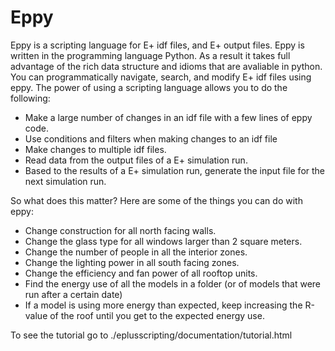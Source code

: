 Eppy
====

Eppy is a scripting language for E+ idf files, and E+ output files. Eppy is written in the programming language Python. As a result it takes full advantage of the rich data structure and idioms that are avaliable in python. You can programmatically navigate, search, and modify E+ idf files using eppy. The power of using a scripting language allows you to do the following:

- Make a large number of changes in an idf file with a few lines of eppy code.
- Use conditions and filters when making changes to an idf file
- Make changes to multiple idf files.
- Read data from the output files of a E+ simulation run.
- Based to the results of a E+ simulation run, generate the input file for the next simulation run.

So what does this matter? 
Here are some of the things you can do with eppy:


- Change construction for all north facing walls.
- Change the glass type for all windows larger than 2 square meters.
- Change the number of people in all the interior zones.
- Change the lighting power in all south facing zones.
- Change the efficiency and fan power of all rooftop units.
- Find the energy use of all the models in a folder (or of models that were run after a certain date)
- If a model is using more energy than expected, keep increasing the R-value of the roof until you get to the expected energy use.

To see the tutorial go to ./eplusscripting/documentation/tutorial.html
<!--
    TODO Change above line
-->